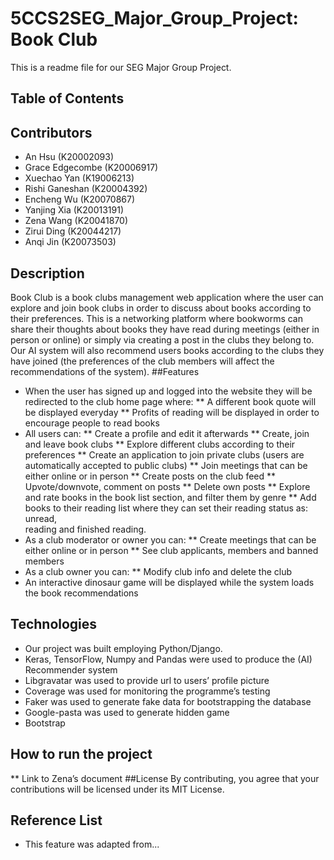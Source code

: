 # 5CCS2SEG_Major_Group_Project: Book Club
This is a readme file for our SEG Major Group Project.
## Table of Contents

## Contributors
* An Hsu (K20002093)
* Grace Edgecombe (K20006917)
* Xuechao Yan (K19006213)
* Rishi Ganeshan (K20004392)
* Encheng Wu (K20070867)
* Yanjing Xia (K20013191)
* Zena Wang (K20041870)
* Zirui Ding (K20044217)
* Anqi Jin (K20073503)

## Description
Book Club is a book clubs management web application where the user can explore and join book clubs in order to discuss about books according to their preferences. This is a networking platform where bookworms can share their thoughts about books they have read during meetings (either in person or online) or simply via creating a post in the clubs they belong to. Our AI system will also recommend users books according to the clubs they have joined (the preferences of the club members will affect the recommendations of the system).
##Features

* When the user has signed up and logged into the website they will be redirected to the club home page where:
	** A different book quote will be displayed everyday
	** Profits of reading will be displayed in order to encourage people to read books
* All users can:
	** Create a profile and edit it afterwards
	** Create, join and leave book clubs
	** Explore different clubs according to their preferences
	** Create an application to join private clubs (users are automatically accepted to public clubs)
	** Join meetings that can be either online or in person
	** Create posts on the club feed
	** Upvote/downvote, comment on posts
	** Delete own posts
	** Explore and rate books in the book list section, and filter them by genre
	** Add books to their reading list where they can set their reading status as: unread,   
     reading and finished reading.
* As a club moderator or owner you can:
	** Create meetings that can be either online or in person
  ** See club applicants, members and banned members
* As a club owner you can:
	** Modify club info and delete the club
* An interactive dinosaur game will be displayed while the system loads the book recommendations 

## Technologies
* Our project was built employing Python/Django.
* Keras, TensorFlow, Numpy and Pandas were used to produce the (AI) Recommender system
* Libgravatar was used to provide url to users’ profile picture
* Coverage was used for monitoring the programme’s testing
* Faker was used to generate fake data for bootstrapping the database
* Google-pasta was used to generate hidden game
* Bootstrap


## How to run the project
** Link to Zena’s document
##License
By contributing, you agree that your contributions will be licensed under its MIT License.
## Reference List
* This feature was adapted from...
